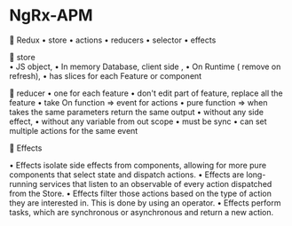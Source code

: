 # NgRx-APM
	Redux
•	store
•	actions 
•	reducers
•	selector
•	effects

	store  
•	JS object,
•	In memory Database, client side ,
•	On Runtime ( remove on refresh),
•	has slices for each Feature or component 
       
	reducer 
•	one for each feature 
•	don't edit part of feature, replace all the feature 
•	take On function => event for actions
•	pure function => when takes the same parameters return the same output
•	without any side effect, 
•	without any  variable from out scope
•	must be sync 
•	can set multiple actions for the same event 
                                  
	Effects 

•	Effects isolate side effects from components, allowing for more pure components that select state and dispatch actions.
•	Effects are long-running services that listen to an observable of every action dispatched from the Store.
•	Effects filter those actions based on the type of action they are interested in. This is done by using an operator.
•	Effects perform tasks, which are synchronous or asynchronous and return a new action.
